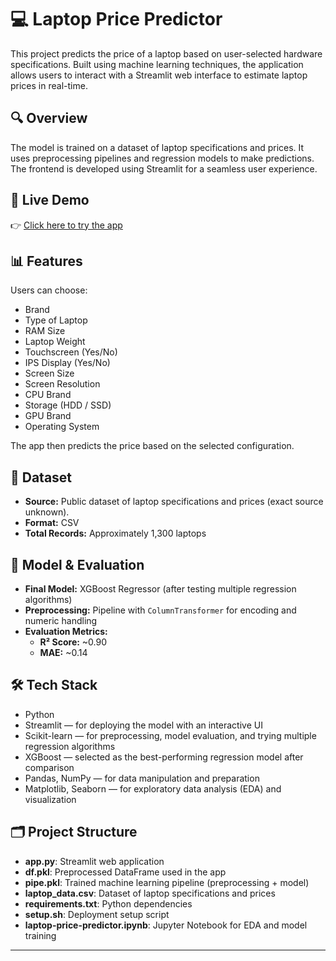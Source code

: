 # 💻 Laptop Price Predictor

This project predicts the price of a laptop based on user-selected hardware specifications. Built using machine learning techniques, the application allows users to interact with a Streamlit web interface to estimate laptop prices in real-time.

## 🔍 Overview

The model is trained on a dataset of laptop specifications and prices. It uses preprocessing pipelines and regression models to make predictions. The frontend is developed using Streamlit for a seamless user experience.

## 🚀 Live Demo

👉 [Click here to try the app](https://laptop-price-predictor-regression-model-deeksha.streamlit.app/)  

## 📊 Features

Users can choose:
- Brand
- Type of Laptop
- RAM Size
- Laptop Weight
- Touchscreen (Yes/No)
- IPS Display (Yes/No)
- Screen Size
- Screen Resolution
- CPU Brand
- Storage (HDD / SSD)
- GPU Brand
- Operating System

The app then predicts the price based on the selected configuration.


## 📁 Dataset

- **Source:** Public dataset of laptop specifications and prices (exact source unknown).
- **Format:** CSV
- **Total Records:** Approximately 1,300 laptops

## 🧠 Model & Evaluation

- **Final Model:** XGBoost Regressor (after testing multiple regression algorithms)
- **Preprocessing:** Pipeline with `ColumnTransformer` for encoding and numeric handling
- **Evaluation Metrics:**
  - **R² Score:** ~0.90
  - **MAE:** ~0.14


## 🛠 Tech Stack

- Python
- Streamlit — for deploying the model with an interactive UI
- Scikit-learn — for preprocessing, model evaluation, and trying multiple regression algorithms
- XGBoost — selected as the best-performing regression model after comparison
- Pandas, NumPy — for data manipulation and preparation
- Matplotlib, Seaborn — for exploratory data analysis (EDA) and visualization


## 🗂 Project Structure

- **app.py**: Streamlit web application
- **df.pkl**: Preprocessed DataFrame used in the app
- **pipe.pkl**: Trained machine learning pipeline (preprocessing + model)
- **laptop_data.csv**: Dataset of laptop specifications and prices
- **requirements.txt**: Python dependencies
- **setup.sh**: Deployment setup script
- **laptop-price-predictor.ipynb**: Jupyter Notebook for EDA and model training

---

